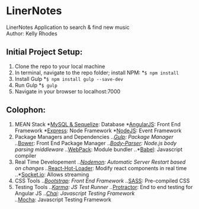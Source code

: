 # LinerNotes
LinerNotes Application to search &amp; find new music  
Author:  Kelly Rhodes

## Initial Project Setup:
1.  Clone the repo to your local machine
2.  In terminal, navigate to the repo folder; install NPM:
  *```$ npm install```
3.  Install Gulp
  *```$ npm install gulp --save-dev```
4.  Run Gulp
  *```$ gulp```
5.  Navigate in your browser to localhost:7000

## Colophon:
1.  MEAN Stack
  *[MySQL & Sequelize](http://docs.sequelizejs.com/en/latest/):  Database 
  *[AngularJS](https://angularjs.org/):  Front End Framework 
  *[Express](http://expressjs.com/):  Node Framework 
  *[NodeJS](https://nodejs.org/en/): Event Framework 
2.  Package Managers and Dependencies
..*[Gulp](http://gulpjs.com/):  Package Manager 
..*[Bower](http://bower.io/):  Front End Package Manager 
..*[Body-Parser](https://github.com/expressjs/body-parser):  Node.js body parsing middleware 
..*[WebPack](https://webpack.github.io/):  Module bundler 
..*[Babel](https://babeljs.io/):  Javascript compiler 
3.  Real Time Developement
..*[Nodemon](http://nodemon.io/): Automatic Server Restart based on changes 
..*[React-Hot-Loader](https://gaearon.github.io/react-hot-loader/):  Modify react components in real time 
..*[Socket.io](http://socket.io/):  Allows streaming 
4.  CSS Tools
..*[Bootstrap](http://getbootstrap.com/):  Front End Framework
..*[SASS](http://sass-lang.com/):  Pre-compiled CSS
5.  Testing Tools
..*[Karma](http://karma-runner.github.io/0.13/index.html): JS Test Runner
..*[Protractor](https://angular.github.io/protractor/#/):   End to end testing for Angular JS
..*[Chai](http://chaijs.com/):  Javascript Testing Framework  
..*[Mocha](https://mochajs.org/):  Javascript Testing Framework 


